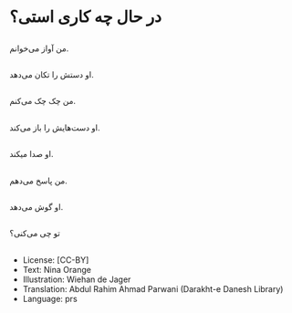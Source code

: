 # در حال چه کاری استی؟

##
من آواز می‌خوانم.

##
او دستش را تکان می‌دهد.

##
من چک چک می‌کنم.

##
او دست‌هایش را باز می‌کند.

##
او صدا میکند.

##
من پاسخ می‌دهم.

##
او گوش می‌دهد.

##
تو چی می‌کنی؟

##
* License: [CC-BY]
* Text: Nina Orange
* Illustration: Wiehan de Jager
* Translation: Abdul Rahim Ahmad Parwani (Darakht-e Danesh Library)
* Language: prs
